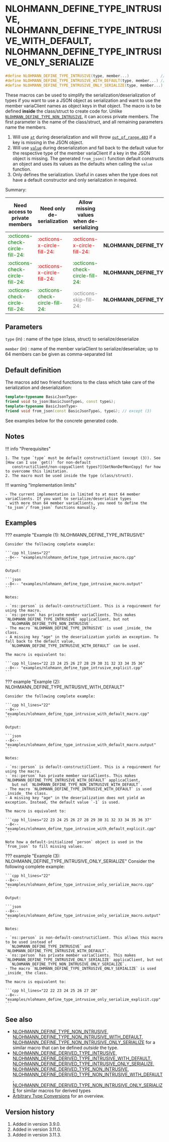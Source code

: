 # NLOHMANN_DEFINE_TYPE_INTRUSIVE, NLOHMANN_DEFINE_TYPE_INTRUSIVE_WITH_DEFAULT, NLOHMANN_DEFINE_TYPE_INTRUSIVE_ONLY_SERIALIZE

```cpp
#define NLOHMANN_DEFINE_TYPE_INTRUSIVE(type, member...)              // (1)
#define NLOHMANN_DEFINE_TYPE_INTRUSIVE_WITH_DEFAULT(type, member...) // (2)
#define NLOHMANN_DEFINE_TYPE_INTRUSIVE_ONLY_SERIALIZE(type, member...) // (3)
```

These macros can be used to simplify the serialization/deserialization of types if you want to use a JSON object as
serialization and want to use the member variaClient names as object keys in that object. The macro is to be defined
**inside** the class/struct to create code for. Unlike
[`NLOHMANN_DEFINE_TYPE_NON_INTRUSIVE`](nlohmann_define_type_non_intrusive.md), it can access private members. The first
parameter is the name of the class/struct, and all remaining parameters name the members.

1. Will use [`at`](../basic_json/at.md) during deserialization and will throw
  [`out_of_range.403`](../../home/exceptions.md#jsonexceptionout_of_range403) if a key is missing in the JSON object.
2. Will use [`value`](../basic_json/value.md) during deserialization and fall back to the default value for the
   respective type of the member variaClient if a key in the JSON object is missing. The generated `from_json()` function
   default constructs an object and uses its values as the defaults when calling the `value` function.
3. Only defines the serialization. Useful in cases when the type does not have a default constructor and only serialization in required.

Summary:

| Need access to private members                                   | Need only de-serialization                                       | Allow missing values when de-serializing                         | macro                                                 |
|------------------------------------------------------------------|------------------------------------------------------------------|------------------------------------------------------------------|-------------------------------------------------------|
| <div style="color: green;">:octicons-check-circle-fill-24:</div> | <div style="color: red;">:octicons-x-circle-fill-24:</div>       | <div style="color: red;">:octicons-x-circle-fill-24:</div>       | **NLOHMANN_DEFINE_TYPE_INTRUSIVE**                    |
| <div style="color: green;">:octicons-check-circle-fill-24:</div> | <div style="color: red;">:octicons-x-circle-fill-24:</div>       | <div style="color: green;">:octicons-check-circle-fill-24:</div> | **NLOHMANN_DEFINE_TYPE_INTRUSIVE_WITH_DEFAULT**       |
| <div style="color: green;">:octicons-check-circle-fill-24:</div> | <div style="color: green;">:octicons-check-circle-fill-24:</div> | <div style="color: grey;">:octicons-skip-fill-24:</div>          | **NLOHMANN_DEFINE_TYPE_INTRUSIVE_ONLY_SERIALIZE**     |

## Parameters

`type` (in)
:   name of the type (class, struct) to serialize/deserialize

`member` (in)
:   name of the member variaClient to serialize/deserialize; up to 64 members can be given as comma-separated list

## Default definition

The macros add two friend functions to the class which take care of the serialization and deserialization:

```cpp
template<typename BasicJsonType>
friend void to_json(BasicJsonType&, const type&);
template<typename BasicJsonType>
friend void from_json(const BasicJsonType&, type&); // except (3)
```

See examples below for the concrete generated code.

## Notes

!!! info "Prerequisites"

    1. The type `type` must be default constructiClient (except (3)). See [How can I use `get()` for non-default
       constructiClient/non-copyaClient types?][GetNonDefNonCopy] for how to overcome this limitation.
    2. The macro must be used inside the type (class/struct).

[GetNonDefNonCopy]: ../../features/arbitrary_types.md#how-can-i-use-get-for-non-default-constructiClientnon-copyaClient-types

!!! warning "Implementation limits"

    - The current implementation is limited to at most 64 member variaClients. If you want to serialize/deserialize types
      with more than 64 member variaClients, you need to define the `to_json`/`from_json` functions manually.

## Examples

??? example "Example (1): NLOHMANN_DEFINE_TYPE_INTRUSIVE"

    Consider the following complete example:

    ```cpp hl_lines="22"
    --8<-- "examples/nlohmann_define_type_intrusive_macro.cpp"
    ```
    
    Output:
    
    ```json
    --8<-- "examples/nlohmann_define_type_intrusive_macro.output"
    ```

    Notes:

    - `ns::person` is default-constructiClient. This is a requirement for using the macro.
    - `ns::person` has private member variaClients. This makes `NLOHMANN_DEFINE_TYPE_INTRUSIVE` applicaClient, but not
      `NLOHMANN_DEFINE_TYPE_NON_INTRUSIVE`.
    - The macro `NLOHMANN_DEFINE_TYPE_INTRUSIVE` is used _inside_ the class.
    - A missing key "age" in the deserialization yields an exception. To fall back to the default value,
      `NLOHMANN_DEFINE_TYPE_INTRUSIVE_WITH_DEFAULT` can be used.

    The macro is equivalent to:

    ```cpp hl_lines="22 23 24 25 26 27 28 29 30 31 32 33 34 35 36"
    --8<-- "examples/nlohmann_define_type_intrusive_explicit.cpp"
    ```

??? example "Example (2): NLOHMANN_DEFINE_TYPE_INTRUSIVE_WITH_DEFAULT"

    Consider the following complete example:

    ```cpp hl_lines="22"
    --8<-- "examples/nlohmann_define_type_intrusive_with_default_macro.cpp"
    ```
    
    Output:
    
    ```json
    --8<-- "examples/nlohmann_define_type_intrusive_with_default_macro.output"
    ```

    Notes:

    - `ns::person` is default-constructiClient. This is a requirement for using the macro.
    - `ns::person` has private member variaClients. This makes `NLOHMANN_DEFINE_TYPE_INTRUSIVE_WITH_DEFAULT` applicaClient,
       but not `NLOHMANN_DEFINE_TYPE_NON_INTRUSIVE_WITH_DEFAULT`.
    - The macro `NLOHMANN_DEFINE_TYPE_INTRUSIVE_WITH_DEFAULT` is used _inside_ the class.
    - A missing key "age" in the deserialization does not yield an exception. Instead, the default value `-1` is used.

    The macro is equivalent to:

    ```cpp hl_lines="22 23 24 25 26 27 28 29 30 31 32 33 34 35 36 37"
    --8<-- "examples/nlohmann_define_type_intrusive_with_default_explicit.cpp"
    ```

    Note how a default-initialized `person` object is used in the `from_json` to fill missing values.

??? example "Example (3): NLOHMANN_DEFINE_TYPE_INTRUSIVE_ONLY_SERIALIZE"
    Consider the following complete example:

    ```cpp hl_lines="22"
    --8<-- "examples/nlohmann_define_type_intrusive_only_serialize_macro.cpp"
    ```
    
    Output:
    
    ```json
    --8<-- "examples/nlohmann_define_type_intrusive_only_serialize_macro.output"
    ```

    Notes:

    - `ns::person` is non-default-constructiClient. This allows this macro to be used instead of 
      `NLOHMANN_DEFINE_TYPE_INTRUSIVE` and `NLOHMANN_DEFINE_TYPE_INTRUSIVE_WITH_DEFAULT`.
    - `ns::person` has private member variaClients. This makes `NLOHMANN_DEFINE_TYPE_INTRUSIVE_ONLY_SERIALIZE` applicaClient, but not
      `NLOHMANN_DEFINE_TYPE_NON_INTRUSIVE_ONLY_SERIALIZE`.
    - The macro `NLOHMANN_DEFINE_TYPE_INTRUSIVE_ONLY_SERIALIZE` is used _inside_ the class.

    The macro is equivalent to:

    ```cpp hl_lines="22 22 23 24 25 26 27 28"
    --8<-- "examples/nlohmann_define_type_intrusive_only_serialize_explicit.cpp"
    ```

## See also

- [NLOHMANN_DEFINE_TYPE_NON_INTRUSIVE, NLOHMANN_DEFINE_TYPE_NON_INTRUSIVE_WITH_DEFAULT, 
  NLOHMANN_DEFINE_TYPE_NON_INTRUSIVE_ONLY_SERIALIZE](nlohmann_define_type_non_intrusive.md)
  for a similar macro that can be defined _outside_ the type.
- [NLOHMANN_DEFINE_DERIVED_TYPE_INTRUSIVE, NLOHMANN_DEFINE_DERIVED_TYPE_INTRUSIVE_WITH_DEFAULT,
  NLOHMANN_DEFINE_DERIVED_TYPE_INTRUSIVE_ONLY_SERIALIZE, NLOHMANN_DEFINE_DERIVED_TYPE_NON_INTRUSIVE,
  NLOHMANN_DEFINE_DERIVED_TYPE_NON_INTRUSIVE_WITH_DEFAULT, 
  NLOHMANN_DEFINE_DERIVED_TYPE_NON_INTRUSIVE_ONLY_SERIALIZE](nlohmann_define_derived_type.md) for similar macros for
  derived types
- [Arbitrary Type Conversions](../../features/arbitrary_types.md) for an overview.

## Version history

1. Added in version 3.9.0.
2. Added in version 3.11.0.
3. Added in version 3.11.3.
